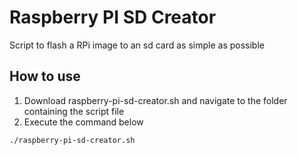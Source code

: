 # Raspberry PI SD Creator
Script to flash a RPi image to an sd card as simple as possible

## How to use
1. Download raspberry-pi-sd-creator.sh and navigate to the folder containing the script file
2. Execute the command below

```bash
./raspberry-pi-sd-creator.sh
```